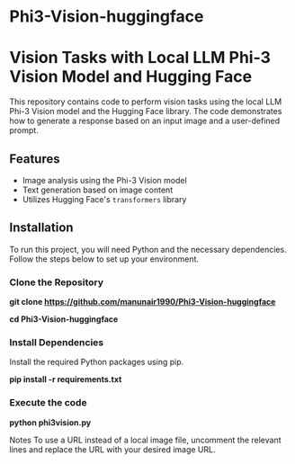 # Phi3-Vision-huggingface

# Vision Tasks with Local LLM Phi-3 Vision Model and Hugging Face

This repository contains code to perform vision tasks using the local LLM Phi-3 Vision model and the Hugging Face library. The code demonstrates how to generate a response based on an input image and a user-defined prompt.

## Features

- Image analysis using the Phi-3 Vision model
- Text generation based on image content
- Utilizes Hugging Face's `transformers` library

## Installation

To run this project, you will need Python and the necessary dependencies. Follow the steps below to set up your environment.

### Clone the Repository

**git clone https://github.com/manunair1990/Phi3-Vision-huggingface**

**cd Phi3-Vision-huggingface**

### Install Dependencies

Install the required Python packages using pip.

**pip install -r requirements.txt**

### Execute the code

**python phi3vision.py**

Notes
To use a URL instead of a local image file, uncomment the relevant lines and replace the URL with your desired image URL.
